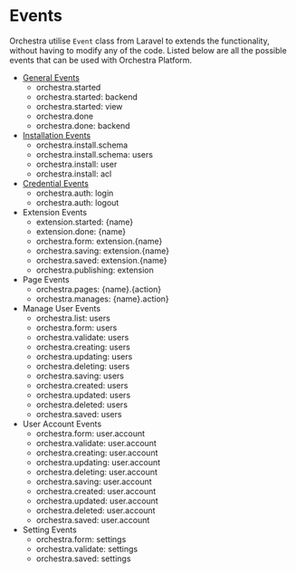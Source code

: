 # Events

Orchestra utilise `Event` class from Laravel to extends the functionality, without having to modify any of the code. 
Listed below are all the possible events that can be used with Orchestra Platform.

- [General Events](/bundocs/orchestra/events/general)
	- orchestra.started
	- orchestra.started: backend
	- orchestra.started: view
	- orchestra.done
	- orchestra.done: backend
- [Installation Events](/bundocs/orchestra/events/install)
	- orchestra.install.schema
	- orchestra.install.schema: users
	- orchestra.install: user
	- orchestra.install: acl
- [Credential Events](/bundocs/orchestra/events/credential)
	- orchestra.auth: login
	- orchestra.auth: logout
- Extension Events
	- extension.started: {name}
	- extension.done: {name}
	- orchestra.form: extension.{name}
	- orchestra.saving: extension.{name}
	- orchestra.saved: extension.{name}
	- orchestra.publishing: extension
- Page Events
	- orchestra.pages: {name}.{action}
	- orchestra.manages: {name}.action}
- Manage User Events
	- orchestra.list: users
	- orchestra.form: users
	- orchestra.validate: users
	- orchestra.creating: users
	- orchestra.updating: users
	- orchestra.deleting: users
	- orchestra.saving: users
	- orchestra.created: users
	- orchestra.updated: users
	- orchestra.deleted: users
	- orchestra.saved: users
- User Account Events
	- orchestra.form: user.account
	- orchestra.validate: user.account
	- orchestra.creating: user.account
	- orchestra.updating: user.account
	- orchestra.deleting: user.account
	- orchestra.saving: user.account
	- orchestra.created: user.account
	- orchestra.updated: user.account
	- orchestra.deleted: user.account
	- orchestra.saved: user.account
- Setting Events
	- orchestra.form: settings
	- orchestra.validate: settings
	- orchestra.saved: settings
